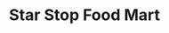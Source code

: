 ---
title: "Star Stop Food Mart"
url: /big-spring/star-stop-food-mart-west-highway-80/
shop: Lebensmittel
---
